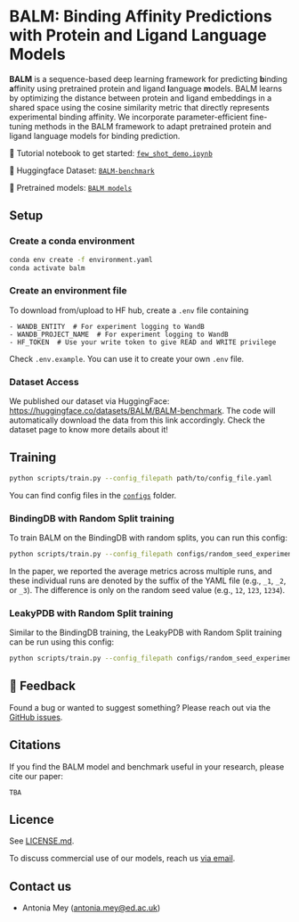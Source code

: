 # BALM: Binding Affinity Predictions with Protein and Ligand Language Models

**BALM** is a sequence-based deep learning framework for predicting **b**inding **a**ffinity using pretrained protein and ligand **l**anguage **m**odels.
BALM learns by optimizing the distance between protein and ligand embeddings in a shared space using the cosine similarity metric that directly represents experimental binding affinity.
We incorporate parameter-efficient fine-tuning methods in the BALM framework to adapt pretrained protein and ligand language models for binding prediction.

🧬 Tutorial notebook to get started: [`few_shot_demo.ipynb`](scripts/notebooks/few_shot_demo.ipynb)

📁 Huggingface Dataset: [`BALM-benchmark`](https://huggingface.co/datasets/BALM/BALM-benchmark)

🧠 Pretrained models: [`BALM models`](https://huggingface.co/BALM)

## Setup

### Create a conda environment

```bash
conda env create -f environment.yaml
conda activate balm
```

### Create an environment file

To download from/upload to HF hub, create a `.env` file containing
```
- WANDB_ENTITY  # For experiment logging to WandB
- WANDB_PROJECT_NAME  # For experiment logging to WandB
- HF_TOKEN  # Use your write token to give READ and WRITE privilege
```

Check `.env.example`. You can use it to create your own `.env` file.

### Dataset Access

We published our dataset via HuggingFace: https://huggingface.co/datasets/BALM/BALM-benchmark.
The code will automatically download the data from this link accordingly.
Check the dataset page to know more details about it!

## Training

```bash
python scripts/train.py --config_filepath path/to/config_file.yaml
```

You can find config files in the [`configs`](configs/) folder.

### BindingDB with Random Split training

To train BALM on the BindingDB with random splits, you can run this config:

```bash
python scripts/train.py --config_filepath configs/random_seed_experiments/bindingdb_random/esm_lokr_chemberta_loha_cosinemse_1.yaml
```

In the paper, we reported the average metrics across multiple runs, and these individual runs are denoted by the suffix of the YAML file (e.g., `_1`, `_2`, or `_3`). The difference is only on the random seed value (e.g., `12`, `123`, `1234`).

### LeakyPDB with Random Split training

Similar to the BindingDB training, the LeakyPDB with Random Split training can be run using this config:

```bash
python scripts/train.py --config_filepath configs/random_seed_experiments/leakypdb/esm_lokr_chemberta_loha_cosinemse_1.yaml
```

## 💬 Feedback

Found a bug or wanted to suggest something? Please reach out via the [GitHub issues](https://github.com/meyresearch/BALM/issues).

## Citations

If you find the BALM model and benchmark useful in your research, please cite our paper:

```
TBA
```

## Licence 

See [LICENSE.md](LICENSE.md).

To discuss commercial use of our models, reach us [via email](mailto:antonia.mey@ed.ac.uk).

## Contact us

- Antonia Mey ([antonia.mey@ed.ac.uk](mailto:antonia.mey@ed.ac.uk))

